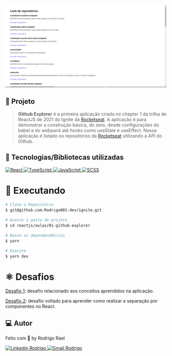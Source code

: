 ![github-explorer-image](https://github.com/Rodrigo001-dev/ignite/blob/main/reactjs/aulas/01-github-explorer/.github/github-explorer.png)

## :page_with_curl: Projeto

> <b>Github Explorer</b> é a primeira aplicação criada no chapter 1 da trilha de ReactJS de 2021 do Ignite da [Rocketseat](https://github.com/Rocketseat). A aplicação é para demonstrar a construção básica, do zero, desde configurações do babel e do webpack até hooks como useState e useEffect. Nessa aplicação é listado os repositórios da [Rocketseat](https://github.com/Rocketseat) utilizando a API do Github.

## 🚀 Tecnologias/Bibliotecas utilizadas

<a href="https://pt-br.reactjs.org/" target="_blank"> <img src="https://img.shields.io/badge/-ReactJS-61DAFB?style=flat-square&logo=React&logoColor=white" alt="React"> </a>
<a href="https://www.typescriptlang.org/" target="_blank"> <img src="https://img.shields.io/badge/-TypeScript-3178C6?style=flat-square&logo=TypeScript&logoColor=white" alt="TypeScript"> </a>
<a href="https://www.javascript.com/" target="_blank"> <img src="https://img.shields.io/badge/-JavaScript-yellow?style=flat-square&logo=Javascript&logoColor=white" alt="JavaScript"> </a>
<a href="https://sass-lang.com/guide" target="_blank"> <img src="https://img.shields.io/badge/-Scss-pink?style=flat-square&logo=sass&logoColor=white" alt="SCSS"> </a>

# :construction_worker: Executando

```bash
# Clone o Repositório
$ git@github.com:Rodrigo001-dev/ignite.git
```

```bash
# Acesse a pasta do projeto
$ cd reactjs/aulas/01-github-explorer
```

```bash
# Baixe as dependendências
$ yarn
```

```bash
# Execute
$ yarn dev
```

# :atom_symbol: Desafios

[Desafio 1](https://github.com/Rodrigo001-dev/ignite/tree/main/reactjs/desafios/ignite-challenge-01): desafio relacionado aos conceitos aprendidos na aplicação.

[Desafio 2](https://github.com/Rodrigo001-dev/ignite/tree/main/reactjs/desafios/ignite-challenge-02): desafio voltado para aprender como realizar a separação por componentes no React.

## 💻 Autor

Feito com 💜 by Rodrigo Rael

<a href="https://www.linkedin.com/in/rodrigo-rael-a7a4b51a9/" target="_blank"> <img src="https://img.shields.io/badge/-RodrigoRael-blue?style=flat-square&logo=Linkedin&logoColor=white&link=https" alt="Linkedin Rodrigo"> </a>
<a href="https://img.shields.io/badge/-rodrigorael53@gmail.com-c14438?style=flat-square&logo=Gmail&logoColor=white&link=mailto:rodrigorael53@gmail.com" target="_blank"> <img src="https://img.shields.io/badge/-rodrigorael53@gmail.com-c14438?style=flat-square&logo=Gmail&logoColor=white&link=mailto:rodrigorael53@gmail.com" alt="Gmail Rodrigo"> </a>
